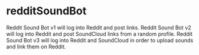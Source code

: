 # redditSoundBot
Reddit Sound Bot v1 will log into Reddit and post links.
Reddit Sound Bot v2 will log into Reddit and post SoundCloud links from a random profile.
Reddit Sound Bot v3 will log into Reddit and SoundCloud in order to upload sounds and link them on Reddit.
